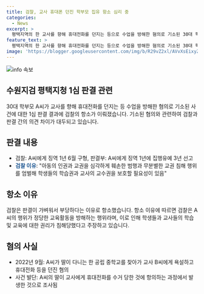 ```yaml
---
title: 검찰, 교사 휴대폰 던진 학부모 집유 항소 심리 중
categories:
  - News
excerpt: >
  평택지역의 한 교사를 향해 휴대전화를 던지는 등으로 수업을 방해한 혐의로 기소된 30대 학부모 A 씨에게 집행유예가 선고되자 검찰이 항소했다. 검찰은 피고인의 행위가 학생들의 학습권과 교사의 교수권을 침해하는 행위로 보고 선고형이 가벼워 부당하다 주장했다. A 씨는 자신의 딸이 교사에게 휴대전화를 수거 당한 것에 항의하는 과정에서 범행한 것으로 조사됐다. (단락 150자)
feature_text: >
  평택지역의 한 교사를 향해 휴대전화를 던지는 등으로 수업을 방해한 혐의로 기소된 30대 학부모 A 씨에게 집행유예가 선고되자 검찰이 항소했다. 검찰은 피고인의 행위가 학생들의 학습권과 교사의 교수권을 침해하는 행위로 보고 선고형이 가벼워 부당하다 주장했다. A 씨는 자신의 딸이 교사에게 휴대전화를 수거 당한 것에 항의하는 과정에서 범행한 것으로 조사됐다. (단락 150자)
image: 'https://blogger.googleusercontent.com/img/b/R29vZ2xl/AVvXsEixyZcFfHzMRdzZMjFBmAUKJYCLCGyLL1o632UiGVXcaFdKo_bkvkuCioo0uUKlGfBVcT3P84aROyZIXSBEx3Aw5nCQ3pTgDom1WDC4m8eifvWiAmWEEVb4x6G_l8C0QH225ldMjyaFvpxGEBGNO37VmDTDMHGhJPq73UglMfDca1-0aw/s1600/blogspot.png'
---
```


<p><img src="https://blogger.googleusercontent.com/img/b/R29vZ2xl/AVvXsEixyZcFfHzMRdzZMjFBmAUKJYCLCGyLL1o632UiGVXcaFdKo_bkvkuCioo0uUKlGfBVcT3P84aROyZIXSBEx3Aw5nCQ3pTgDom1WDC4m8eifvWiAmWEEVb4x6G_l8C0QH225ldMjyaFvpxGEBGNO37VmDTDMHGhJPq73UglMfDca1-0aw/s1600/blogspot.png" alt="info 속보" /></p>

<h2 data-ke-size="size26">수원지검 평택지청 1심 판결 관련</h2>

<p data-ke-size="size16">30대 학부모 A씨가 교사를 향해 휴대전화를 던지는 등 수업을 방해한 혐의로 기소된 사건에 대한 1심 판결 결과에 검찰의 항소가 이뤄졌습니다. 기소된 혐의와 관련하여 검찰과 판결 간의 의견 차이가 대두되고 있습니다.</p>

<h2 data-ke-size="size26">판결 내용</h2>

<ul>
  <li>검찰: A씨에게 징역 1년 6월 구형, 판결부: A씨에게 징역 1년에 집행유예 3년 선고</li>
  <li><b><span style="color: #1a5490;">검찰 이유</span></b>: "아동의 인권과 교권을 심각하게 훼손한 범행과 무분별한 교권 침해 행위를 엄벌해 학생들의 학습권과 교사의 교수권을 보호할 필요성이 있음"</li>
</ul>

<h2 data-ke-size="size26">항소 이유</h2>

<p data-ke-size="size16">검찰은 판결이 가벼워서 부당하다는 이유로 항소했습니다. 항소 이유에 따르면 검찰은 A씨의 행위가 정당한 교육활동을 방해하는 행위라며, 이로 인해 학생들과 교사들의 학습 및 교육에 대한 권리가 침해당했다고 주장하고 있습니다.</p>

<h2 data-ke-size="size26">혐의 사실</h2>

<ul>
  <li>2022년 9월: A씨가 딸이 다니는 한 공립 중학교를 찾아가 교사 B씨에게 욕설하고 휴대전화 등을 던진 혐의</li>
  <li>사건 발단: A씨의 딸이 교사에게 휴대전화를 수거 당한 것에 항의하는 과정에서 발생한 것으로 조사됨</li>
</ul>

<p><p data-ke-size="size16">&nbsp;</p></p>


